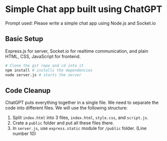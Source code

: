 # Simple Chat app built using ChatGPT

Prompt used: Please write a simple chat app using Node.js and Socket.io

## Basic Setup
Express.js for server, Socket.io for realtime communication, and plain HTML, CSS, JavaScript for frontend.

```bash
# Clone the git repo and cd into it
npm install # installs the dependencies
node server.js # starts the server
```
## Code Cleanup

ChatGPT puts everything together in a single file. We need to separate the code into different files. We will use the following structure:

1. Split `index.html` into 3 files, `index.html`, `style.css`, and `script.js`. 
2. Crate a `public` folder and put all these files there. 
3. In `server.js`, use `express.static` module for `/public` folder. (Line number 10)



